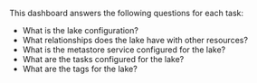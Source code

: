 This dashboard answers the following questions for each task:

- What is the lake configuration?
- What relationships does the lake have with other resources?
- What is the metastore service configured for the lake?
- What are the tasks configured for the lake?
- What are the tags for the lake?
